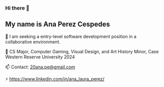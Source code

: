 ### Hi there 👋

## My name is Ana Perez Cespedes

🔭 I am seeking a entry-level software development position in a collaborative environment.

🌱 CS Major, Computer Gaming, Visual Design, and Art History Minor, Case Western Reserve University 2024

📫 Contact: 20ana.pe@gmail.com

⚡ https://www.linkedin.com/in/ana_laura_perez/

